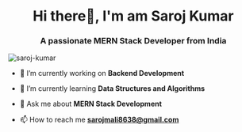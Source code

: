 <h1 align="center">Hi there👋, I'm am Saroj Kumar</h1>
<h3 align="center">A passionate MERN Stack Developer from India</h3>

<p align="left"> <img src="https://komarev.com/ghpvc/?username=saroj-kumar&label=Profile%20views&color=0e75b6&style=flat" alt="saroj-kumar" /> </p>

- 🔭 I’m currently working on **Backend Development**

- 🌱 I’m currently learning **Data Structures and Algorithms**

- 💬 Ask me about **MERN Stack Development**

- 📫 How to reach me **sarojmali8638@gmail.com**
